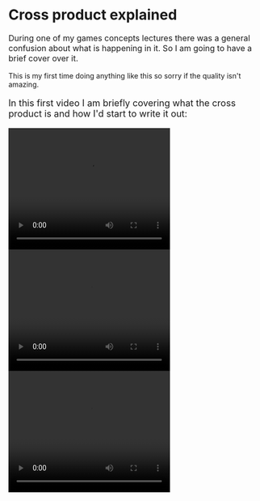 # Cross product explained

<p style="font-size:16px">During one of my games concepts lectures there was a general confusion about what is happening in it. So I am going to have a brief cover over it. <br></p>

<p style="font-size:14px"> This is my first time doing anything like this so sorry if the quality isn't amazing.</p>

<p style="font-size:18px">In this first video I am briefly covering what the cross product is and how I'd start to write it out:</p>

<video width="320" height="240" controls>
<source src="Video Pages\Cross Product\Media\VIdeo 1.mp4" type="video/mp4">
Your browser does not support the video tag.
</video>

<video width="320" height="240" controls>
<source src="Video Pages\Cross Product\Media\VIdeo 2.mp4" type="video/mp4">
Your browser does not support the video tag.
</video>

<video width="320" height="240" controls>
<source src="Video Pages\Cross Product\Media\VIdeo 1.mp4" type="video/mp4">
Your browser does not support the video tag.
</video>
